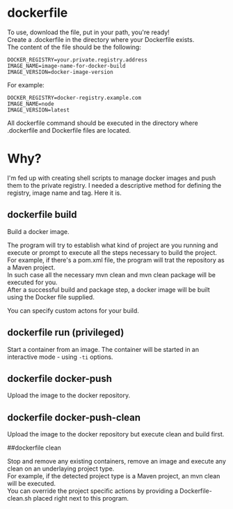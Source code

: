 # dockerfile

To use, download the file, put in your path, you're ready!  
Create a .dockerfile in the directory where your Dockerfile exists.  
The content of the file should be the following:

    DOCKER_REGISTRY=your.private.registry.address
    IMAGE_NAME=image-name-for-docker-build
    IMAGE_VERSION=docker-image-version

For example:

    DOCKER_REGISTRY=docker-registry.example.com
    IMAGE_NAME=node
    IMAGE_VERSION=latest

All dockerfile command should be executed in the directory where .dockerfile and Dockerfile files are located.

# Why?

I'm fed up with creating shell scripts to manage docker images and push them to the private registry. I needed a descriptive method for defining the registry, image name and tag. Here it is.

## dockerfile build

Build a docker image.

The program will try to establish what kind of project are you running and execute or prompt to execute all the steps necessary to build the project.  
For example, if there's a pom.xml file, the program will trat the repository as a Maven project.  
In such case all the necessary mvn clean and mvn clean package will be executed for you.  
After a successful build and package step, a docker image will be built using the Docker file supplied.

You can specify custom actons for your build.

## dockerfile run (privileged)

Start a container from an image. The container will be started in an interactive mode - using `-ti` options.

## dockerfile docker-push

Upload the image to the docker repository.

## dockerfile docker-push-clean

Upload the image to the docker repository but execute clean and build first.

##dockerfile clean

Stop and remove any existing containers, remove an image and execute any clean on an underlaying project type.  
For example, if the detected project type is a Maven project, an mvn clean will be executed.  
You can override the project specific actions by providing a Dockerfile-clean.sh placed right next to this program.